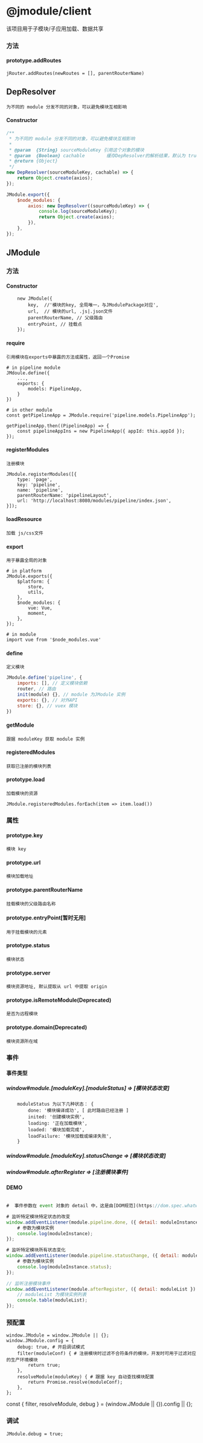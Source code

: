 # @jmodule/client

该项目用于子模块/子应用加载、数据共享

### 方法

#### prototype.addRoutes

```
jRouter.addRoutes(newRoutes = [], parentRouterName)
```

## DepResolver
    为不同的 module 分发不同的对象，可以避免模块互相影响

#### Constructor
``` javascript
/**
 * 为不同的 module 分发不同的对象，可以避免模块互相影响
 *
 * @param  {String} sourceModuleKey 引用这个对象的模块
 * @param  {Boolean} cachable        缓存DepResolver的解析结果，默认为 true
 * @return {Object}
 */
new DepResolver(sourceModuleKey, cachable) => {
    return Object.create(axios);
});

JModule.export({
    $node_modules: {
        axios: new DepResolver((sourceModuleKey) => {
            console.log(sourceModuleKey);
            return Object.create(axios);
        }),
    },
});
```

## JModule

### 方法
#### Constructor
```
    new JModule({
        key,  //'模块的key, 全局唯一，与JModulePackage对应',
        url,  // 模块的url, .js|.json文件
        parentRouterName, // 父级路由
        entryPoint, // 挂载点
    });
```

#### require
    引用模块在exports中暴露的方法或属性，返回一个Promise

```
# in pipeline module
JMdoule.define({
    ...,
    exports: {
        models: PipelineApp,
    }
})

# in other module
const getPipelineApp = JModule.require('pipeline.models.PipelineApp');

getPipelineApp.then((PipelineApp) => {
    const pipelineAppIns = new PipelineApp({ appId: this.appId });
});

```

#### registerModules
    注册模块

```
JModule.registerModules([{
    type: 'page',
    key: 'pipeline',
    name: 'pipeline',
    parentRouterName: 'pipelineLayout',
    url: 'http://localhost:8080/modules/pipeline/index.json',
}]);

```

#### loadResource
    加载 js/css文件

#### export
    用于暴露全局的对象

```
# in platform
JModule.exports({
    $platform: {
        store,
        utils,
    },
    $node_modules: {
        vue: Vue,
        moment,
    },
});

# in module
import vue from '$node_modules.vue'

```

#### define
    定义模块

``` javascript
JModule.define('pipeline', {
    imports: [], // 定义模块依赖
    router, // 路由
    init(module) {}, // module 为JModule 实例
    exports: {}, // 对外API
    store: {}, // vuex 模块
})
```

#### getModule
    跟据 moduleKey 获取 module 实例

#### registeredModules
    获取已注册的模块列表

#### prototype.load
    加载模块的资源

```
JModule.registeredModules.forEach(item => item.load())
```

### 属性

#### prototype.key
    模块 key

#### prototype.url
    模块加载地址

#### prototype.parentRouterName
    挂载模块的父级路由名称

#### prototype.entryPoint[暂时无用]
    用于挂载模块的元素

#### prototype.status
    模块状态

#### prototype.server
    模块资源地址, 默认提取从 url 中提取 origin

#### prototype.isRemoteModule(Deprecated)
    是否为远程模块

#### prototype.domain(Deprecated)
    模块资源所在域


### 事件

#### 事件类型

##### window#module.[moduleKey].[moduleStatus]  => [模块状态改变]
        moduleStatus 为以下几种状态： {
            done: '模块编译成功', [ 此时路由已经注册 ]
            inited: '创建模块实例',
            loading: '正在加载模块',
            loaded: '模块加载完成',
            loadFailure: '模块加载或编译失败',
        }

##### window#module.[moduleKey].statusChange  => [模块状态改变]

##### window#module.afterRegister => [注册模块事件]

#### DEMO

``` javascript

#  事件参数在 event 对象的 detail 中，这是由[DOM规范](https://dom.spec.whatwg.org/#interface-customevent)定义的

# 监听特定模块特定状态的改变
window.addEventListener(module.pipeline.done, ({ detail: moduleInstance }) => {
    # 参数为模块实例
    console.log(moduleInstance);
});

# 监听特定模块所有状态变化
window.addEventListener(module.pipeline.statusChange, ({ detail: moduleInstance }) => {
    # 参数为模块实例
    console.log(moduleInstance.status);
});

// 监听注册模块事件
window.addEventListener(module.afterRegister, ({ detail: moduleList }) => {
    // moduleList 为模块实例列表
    console.table(moduleList);
});

```

### 预配置
```
window.JModule = window.JModule || {};
window.JModule.config = {
    debug: true, # 开启调试模式
    filter(moduleConf) { # 注册模块时过滤不合符条件的模块，开发时可用于过滤对应的生产环境模块
        return true;
    },
    resolveModule(moduleKey) { # 跟据 key 自动查找模块配置
        return Promise.resolve(moduleConf);
    },
};
```
const { filter, resolveModule, debug } = (window.JModule || {}).config || {};

### 调试
    JModule.debug = true;

